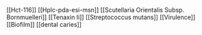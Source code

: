 [[Hct-116]]
[[Hplc-pda-esi-msn]]
[[Scutellaria Orientalis Subsp. Bornmuelleri]]
[[Tenaxin Ii]]
[[Streptococcus mutans]]
[[Virulence]]
[[Biofilm]]
[[dental caries]]
